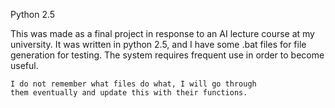 Python 2.5

This was made as a final project in response to an AI lecture course at my university. It was written in python 2.5, and
I have some .bat files for file generation for testing. The system requires frequent use in order to become useful. 



    I do not remember what files do what, I will go through 
    them eventually and update this with their functions. 

